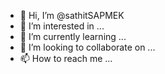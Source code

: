 - 👋 Hi, I’m @sathitSAPMEK
- 👀 I’m interested in ...
- 🌱 I’m currently learning ...
- 💞️ I’m looking to collaborate on ...
- 📫 How to reach me ...

<!---
sathitSAPMEK/sathitSAPMEK is a ✨ special ✨ repository because its `README.md` (this file) appears on your GitHub profile.
You can click the Preview link to take a look at your changes.
--->
